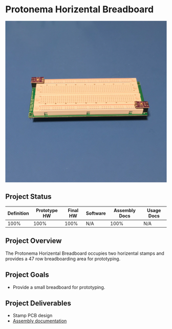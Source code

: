 # Protonema Horizental Breadboard
![Photo of a 1011A Horizental Breadboard stamp](1011-8010/images/1011A.jpg)

## Project Status

Definition | Prototype HW | Final HW | Software | Assembly Docs | Usage Docs |
|-|-|-|-|-|-|
100% | 100% | 100% | N/A | 100% | N/A |

## Project Overview
The Protonema Horizental Breadboard occupies two horizental stamps and provides a 47 row breadboarding area for prototyping.

## Project Goals
* Provide a small breadboard for prototyping.

## Project Deliverables
* Stamp PCB design
* [Assembly documentation](https://dslik.github.io/protonema/stamps/1011A/1011-8010.pdf)
